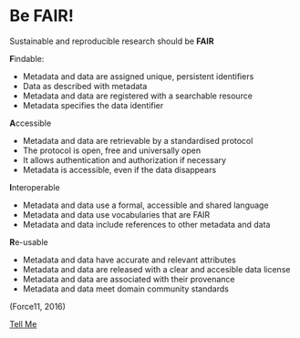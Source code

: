 # Be FAIR!

Sustainable and reproducible research should be **FAIR**

**F**indable:
 * Metadata and data are assigned unique, persistent identifiers
 * Data as described with metadata
 * Metadata and data are registered with a searchable resource
 * Metadata specifies the data identifier

**A**ccessible
 * Metadata and data are retrievable by a standardised protocol
 * The protocol is open, free and universally open
 * It allows authentication and authorization if necessary
 * Metadata is accessible, even if the data disappears

**I**nteroperable
 * Metadata and data use a formal, accessible and shared language
 * Metadata and data use vocabularies that are FAIR
 * Metadata and data include references to other metadata and data

**R**e-usable
 * Metadata and data have accurate and relevant attributes
 * Metadata and data are released with a clear and accesible data license
 * Metadata and data are associated with their provenance
 * Metadata and data meet domain community standards

(Force11, 2016)



[Tell Me](tell.md)
